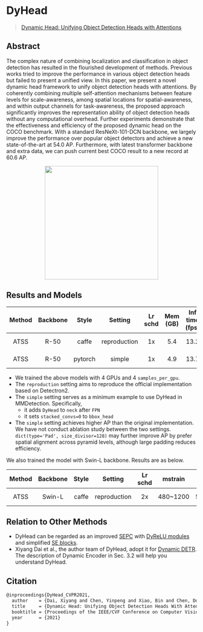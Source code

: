 # DyHead

> [Dynamic Head: Unifying Object Detection Heads with Attentions](https://arxiv.org/abs/2106.08322)

<!-- [ALGORITHM] -->

## Abstract

The complex nature of combining localization and classification in object detection has resulted in the flourished
development of methods. Previous works tried to improve the performance in various object detection heads but failed to
present a unified view. In this paper, we present a novel dynamic head framework to unify object detection heads with
attentions. By coherently combining multiple self-attention mechanisms between feature levels for scale-awareness, among
spatial locations for spatial-awareness, and within output channels for task-awareness, the proposed approach
significantly improves the representation ability of object detection heads without any computational overhead. Further
experiments demonstrate that the effectiveness and efficiency of the proposed dynamic head on the COCO benchmark. With a
standard ResNeXt-101-DCN backbone, we largely improve the performance over popular object detectors and achieve a new
state-of-the-art at 54.0 AP. Furthermore, with latest transformer backbone and extra data, we can push current best COCO
result to a new record at 60.6 AP.

<div align=center>
<img src="https://user-images.githubusercontent.com/42844407/149169448-fcafb6d0-b866-41cc-9422-94de9f1e1761.png" height="300"/>
</div>

## Results and Models

| Method | Backbone |  Style  |   Setting    | Lr schd | Mem (GB) | Inf time (fps) | box AP |                      Config                      |                                                                                                                                                                                      Download                                                                                                                                                                                      |
|:------:|:--------:|:-------:|:------------:|:-------:|:--------:|:--------------:|:------:|:------------------------------------------------:|:----------------------------------------------------------------------------------------------------------------------------------------------------------------------------------------------------------------------------------------------------------------------------------------------------------------------------------------------------------------------------------:|
|  ATSS  |   R-50   |  caffe  | reproduction |   1x    |   5.4    |      13.2      |  42.5  | [config](./atss_r50-caffe_fpn_dyhead_1x_coco.py) | [model](https://download.openmmlab.com/mmdetection/v2.0/dyhead/atss_r50_fpn_dyhead_for_reproduction_1x_coco/atss_r50_fpn_dyhead_for_reproduction_4x4_1x_coco_20220107_213939-162888e6.pth) \| [log](https://download.openmmlab.com/mmdetection/v2.0/dyhead/atss_r50_fpn_dyhead_for_reproduction_1x_coco/atss_r50_fpn_dyhead_for_reproduction_4x4_1x_coco_20220107_213939.log.json) |
|  ATSS  |   R-50   | pytorch |    simple    |   1x    |   4.9    |      13.7      |  43.3  |    [config](./atss_r50_fpn_dyhead_1x_coco.py)    |                               [model](https://download.openmmlab.com/mmdetection/v2.0/dyhead/atss_r50_fpn_dyhead_4x4_1x_coco/atss_r50_fpn_dyhead_4x4_1x_coco_20211219_023314-eaa620c6.pth) \| [log](https://download.openmmlab.com/mmdetection/v2.0/dyhead/atss_r50_fpn_dyhead_4x4_1x_coco/atss_r50_fpn_dyhead_4x4_1x_coco_20211219_023314.log.json)                               |

- We trained the above models with 4 GPUs and 4 `samples_per_gpu`.
- The `reproduction` setting aims to reproduce the official implementation based on Detectron2.
- The `simple` setting serves as a minimum example to use DyHead in MMDetection. Specifically,
    - it adds `DyHead` to `neck` after `FPN`
    - it sets `stacked_convs=0` to `bbox_head`
- The `simple` setting achieves higher AP than the original implementation.
  We have not conduct ablation study between the two settings.
  `dict(type='Pad', size_divisor=128)` may further improve AP by prefer spatial alignment across pyramid levels,
  although large padding reduces efficiency.

We also trained the model with Swin-L backbone. Results are as below.

| Method | Backbone | Style |   Setting    | Lr schd | mstrain  | box AP |                         Config                          |                                                                                                                                                                                    Download                                                                                                                                                                                    |
|:------:|:--------:|:-----:|:------------:|:-------:|:--------:|:------:|:-------------------------------------------------------:|:------------------------------------------------------------------------------------------------------------------------------------------------------------------------------------------------------------------------------------------------------------------------------------------------------------------------------------------------------------------------------:|
|  ATSS  |  Swin-L  | caffe | reproduction |   2x    | 480~1200 |  56.2  | [config](./atss_swin-l-p4-w12_fpn_dyhead_ms-2x_coco.py) | [model](https://download.openmmlab.com/mmdetection/v2.0/dyhead/atss_swin-l-p4-w12_fpn_dyhead_mstrain_2x_coco/atss_swin-l-p4-w12_fpn_dyhead_mstrain_2x_coco_20220509_100315-bc5b6516.pth) \| [log](https://download.openmmlab.com/mmdetection/v2.0/dyhead/atss_swin-l-p4-w12_fpn_dyhead_mstrain_2x_coco/atss_swin-l-p4-w12_fpn_dyhead_mstrain_2x_coco_20220509_100315.log.json) |

## Relation to Other Methods

- DyHead can be regarded as an improved [SEPC](https://arxiv.org/abs/2005.03101)
  with [DyReLU modules](https://arxiv.org/abs/2003.10027) and simplified [SE blocks](https://arxiv.org/abs/1709.01507).
- Xiyang Dai et al., the author team of DyHead, adopt it
  for [Dynamic DETR](https://openaccess.thecvf.com/content/ICCV2021/html/Dai_Dynamic_DETR_End-to-End_Object_Detection_With_Dynamic_Attention_ICCV_2021_paper.html).
  The description of Dynamic Encoder in Sec. 3.2 will help you understand DyHead.

## Citation

```latex
@inproceedings{DyHead_CVPR2021,
  author    = {Dai, Xiyang and Chen, Yinpeng and Xiao, Bin and Chen, Dongdong and Liu, Mengchen and Yuan, Lu and Zhang, Lei},
  title     = {Dynamic Head: Unifying Object Detection Heads With Attentions},
  booktitle = {Proceedings of the IEEE/CVF Conference on Computer Vision and Pattern Recognition (CVPR)},
  year      = {2021}
}
```
